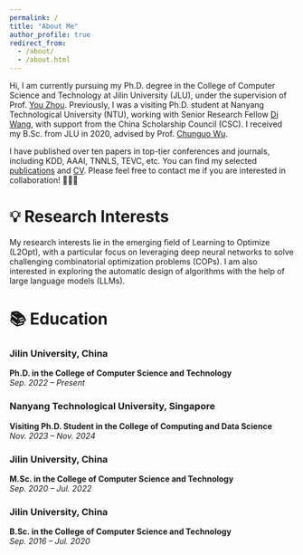 ```yaml
---
permalink: /
title: "About Me"
author_profile: true
redirect_from: 
  - /about/
  - /about.html
---
```


Hi, I am currently pursuing my Ph.D. degree in the College of Computer Science and Technology at Jilin University (JLU), under the supervision of Prof. [You Zhou](https://ccst.jlu.edu.cn/info/1367/19089.htm). Previously, I was a visiting Ph.D. student at Nanyang Technological University (NTU), working with Senior Research Fellow [Di Wang](https://www.diwang.org/), with support from the China Scholarship Council (CSC). I received my B.Sc. from JLU in 2020, advised by Prof. [Chunguo Wu](https://ccst.jlu.edu.cn/info/1367/19100.htm). 


I have published over ten papers in top-tier conferences and journals, including KDD, AAAI, TNNLS, TEVC, etc. You can find my selected [publications](https://wuuu110.github.io/publications/) and [CV](../assets/CV.pdf). Please feel free to contact me if you are interested in collaboration! 🤝🤝🤝

💡 Research Interests
======

My research interests lie in the emerging field of Learning to Optimize (L2Opt), with a particular focus on leveraging deep neural networks to solve challenging combinatorial optimization problems (COPs). I am also interested in exploring the automatic design of algorithms with the help of large language models (LLMs).


📚 Education
======

### Jilin University, China  
**Ph.D. in the College of Computer Science and Technology**  
_Sep. 2022 – Present_  

### Nanyang Technological University, Singapore  
**Visiting Ph.D. Student in the College of Computing and Data Science**  
_Nov. 2023 – Nov. 2024_  

### Jilin University, China  
**M.Sc. in the College of Computer Science and Technology**  
_Sep. 2020 – Jul. 2022_  

### Jilin University, China  
**B.Sc. in the College of Computer Science and Technology**  
_Sep. 2016 – Jul. 2020_  

